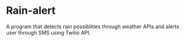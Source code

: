 # Rain-alert
A program that detects rain possiblities through weather APIs and alerts user through SMS using Twilio API.
